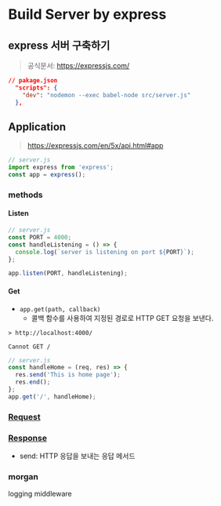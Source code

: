 # Build Server by express

## express 서버 구축하기

> 공식문서: https://expressjs.com/

```json
// pakage.json
  "scripts": {
    "dev": "nodemon --exec babel-node src/server.js"
  },
```

## Application

> https://expressjs.com/en/5x/api.html#app

```js
// server.js
import express from 'express';
const app = express();
```

### methods

#### Listen

```js
// server.js
const PORT = 4000;
const handleListening = () => {
  console.log(`server is listening on port ${PORT}`);
};

app.listen(PORT, handleListening);
```

#### Get

- `app.get(path, callback)`
  - 콜백 함수를 사용하여 지정된 경로로 HTTP GET 요청을 보낸다.

```
> http://localhost:4000/

Cannot GET /
```

```js
// server.js
const handleHome = (req, res) => {
  res.send('This is home page');
  res.end();
};
app.get('/', handleHome);
```

### [Request](https://expressjs.com/en/5x/api.html#req)

### [Response](https://expressjs.com/en/5x/api.html#res)

- send: HTTP 응답을 보내는 응답 메서드

### morgan

logging middleware
